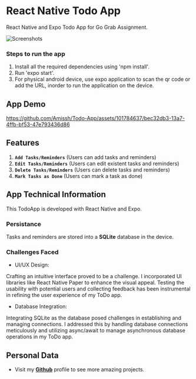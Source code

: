 # React Native Todo App
React Native and Expo Todo App for Go Grab Assignment.

![Screenshots](https://github.com/Amissh/Todo-App/assets/101784637/f7a50be0-9b8f-451e-9d6e-adfe1238a434)


### Steps to run the app

1. Install all the required dependencies using 'npm install'.
2. Run 'expo start'.
3. For physical android device, use expo application to scan the qr code or add the URL, inorder to run the application on the device.

## App Demo


https://github.com/Amissh/Todo-App/assets/101784637/bec32db3-13a7-4ffb-bf53-47e793436d86


## Features

1. **`Add Tasks/Reminders`** (Users can add tasks and reminders)
2. **`Edit Tasks/Reminders`** (Users can edit existent tasks and reminders)
3. **`Delete Tasks/Reminders`** (Users can delete tasks and reminders)
4. **`Mark Tasks as Done`** (Users can mark a task as done)

## App Technical Information

This TodoApp is developed with React Native and Expo.

### Persistance

Tasks and reminders are stored into a **SQLite** database in the device.

### Challenges Faced

- UI/UX Design:

Crafting an intuitive interface proved to be a challenge. I incorporated UI libraries like React Native Paper to enhance the visual appeal. Testing the usability with potential users and collecting feedback has been instrumental in refining the user experience of my ToDo app.

- Database Integration:

Integrating SQLite as the database posed challenges in establishing and managing connections. I addressed this by handling database connections meticulously and utilizing async/await to manage asynchronous database operations in my ToDo app.

## Personal Data

- Visit my [**Github**](https://github.com/Amissh) profile to see more amazing projects.
